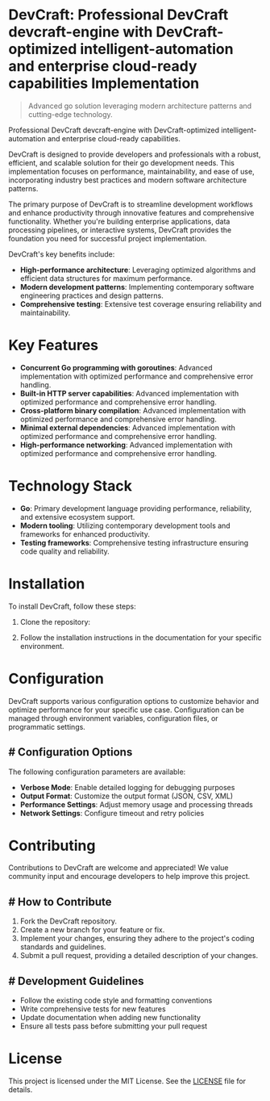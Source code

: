 <!-- fallback_DevCraft_20250803144004_22709 -->

# DevCraft: Professional DevCraft devcraft-engine with DevCraft-optimized intelligent-automation and enterprise cloud-ready capabilities Implementation
> Advanced go solution leveraging modern architecture patterns and cutting-edge technology.

Professional DevCraft devcraft-engine with DevCraft-optimized intelligent-automation and enterprise cloud-ready capabilities.

DevCraft is designed to provide developers and professionals with a robust, efficient, and scalable solution for their go development needs. This implementation focuses on performance, maintainability, and ease of use, incorporating industry best practices and modern software architecture patterns.

The primary purpose of DevCraft is to streamline development workflows and enhance productivity through innovative features and comprehensive functionality. Whether you're building enterprise applications, data processing pipelines, or interactive systems, DevCraft provides the foundation you need for successful project implementation.

DevCraft's key benefits include:

* **High-performance architecture**: Leveraging optimized algorithms and efficient data structures for maximum performance.
* **Modern development patterns**: Implementing contemporary software engineering practices and design patterns.
* **Comprehensive testing**: Extensive test coverage ensuring reliability and maintainability.

# Key Features

* **Concurrent Go programming with goroutines**: Advanced implementation with optimized performance and comprehensive error handling.
* **Built-in HTTP server capabilities**: Advanced implementation with optimized performance and comprehensive error handling.
* **Cross-platform binary compilation**: Advanced implementation with optimized performance and comprehensive error handling.
* **Minimal external dependencies**: Advanced implementation with optimized performance and comprehensive error handling.
* **High-performance networking**: Advanced implementation with optimized performance and comprehensive error handling.

# Technology Stack

* **Go**: Primary development language providing performance, reliability, and extensive ecosystem support.
* **Modern tooling**: Utilizing contemporary development tools and frameworks for enhanced productivity.
* **Testing frameworks**: Comprehensive testing infrastructure ensuring code quality and reliability.

# Installation

To install DevCraft, follow these steps:

1. Clone the repository:


2. Follow the installation instructions in the documentation for your specific environment.

# Configuration

DevCraft supports various configuration options to customize behavior and optimize performance for your specific use case. Configuration can be managed through environment variables, configuration files, or programmatic settings.

## # Configuration Options

The following configuration parameters are available:

* **Verbose Mode**: Enable detailed logging for debugging purposes
* **Output Format**: Customize the output format (JSON, CSV, XML)
* **Performance Settings**: Adjust memory usage and processing threads
* **Network Settings**: Configure timeout and retry policies

# Contributing

Contributions to DevCraft are welcome and appreciated! We value community input and encourage developers to help improve this project.

## # How to Contribute

1. Fork the DevCraft repository.
2. Create a new branch for your feature or fix.
3. Implement your changes, ensuring they adhere to the project's coding standards and guidelines.
4. Submit a pull request, providing a detailed description of your changes.

## # Development Guidelines

* Follow the existing code style and formatting conventions
* Write comprehensive tests for new features
* Update documentation when adding new functionality
* Ensure all tests pass before submitting your pull request

# License

This project is licensed under the MIT License. See the [LICENSE](https://github.com/AbdullahRashid133/DevCraft/blob/main/LICENSE) file for details.
